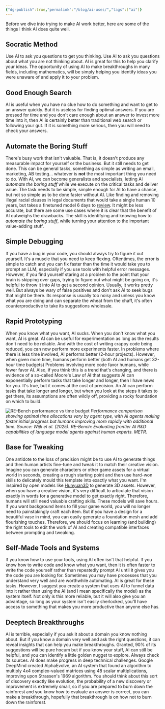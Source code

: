```yaml
---
{"dg-publish":true,"permalink":"/blog/ai-uses/","tags":["ai"]}
---
```


Before we dive into trying to make AI work better, here are some of the things I think AI does quite well.

## Socratic Method
Use AI to ask you questions to get you thinking.
Use AI to ask you questions about what you are not thinking about.
AI is great for this to help you clarify your ideas.
The opportunity of using AI to make breakthroughs in many fields, including mathematics, will be simply helping you identify ideas you were unaware of and apply it to your problem.

## Good Enough Search
AI is useful when you have no clue how to do something and want to get to an answer quickly.
But it is useless for finding optimal answers.
If you are pressed for time and you don't care enough about an answer to invest more time into it, then AI is certainly better than traditional web search or following your gut.
If it is something more serious, then you will need to check your answers.

## Automate the Boring Stuff
There's busy work that isn't valuable. That is, it doesn't produce any measurable impact for yourself or the business. But it still needs to get done. This can be general tasks, something as simple as writing an email, marketing, AB testing... whatever is **not** the most important thing you need to do. With AI, we can become generalists and specialists, letting AI *automate the boring stuff* while we execute on the critical tasks and deliver value. The task needs to be simple, simple enough for AI to have a chance, but not so simple as to be done faster without AI.   Like finding and removing illegal racial clauses in legal documents that would take a single human 10 years, but takes a finetuned model 6 days to [review](https://www.deeplearning.ai/the-batch/stanford-and-princeton-researchers-fine-tune-a-language-model-to-identify-racial-discrimination-in-property/). It might be less accurate, but there are some use cases where it is clear that the benefit of AI outweighs the drawbacks. The skill is identifying and knowing how to *automate the boring stuff*, while turning your attention to the important value-adding stuff. 

## Simple Debugging
If you have a bug in your code, you should always try to figure it out yourself. It's a muscle that you need to keep flexing. Oftentimes, the error is simple to catch and you can fix faster than the time it would take you to prompt an LLM, especially if you use tools with helpful error messages. However, if you find yourself staring at a problem to the point that your brain is skipping over gaps, trying to figure out what might be going on, it's helpful to throw it into AI to get a second opinion. Usually, it works pretty well. But always be wary of false positives and don't ask AI to seek bugs that might be there. Its response is usually too noisy and unless you know what you are doing and can separate the wheat from the chaff, it's often counterproductive to take its suggestions wholesale.

## Rapid Prototyping
When you know what you want, AI sucks. When you don't know what you want, AI is great.
AI can be useful for experimentation as long as the results don't need to be reliable.
And with the cost of writing crappy code being reduced, you can now perform more experiments faster.
In problems where there is less time involved, AI performs better (2-hour projects).
However, when given more time, humans perform better (both AI and humans get 32-hour time budgets)
Problems involving more code favor humans, while fewer favor AI.
Also, if you think this is a trend that's changing, and there is evidence of a so-called Moore's Law of AI that suggests AI can exponentially perform tasks that take longer and longer, then I have news for you. It's true, but it comes at the cost of precision. An AI can perform tasks that take longer and longer, but when you look at the steps it takes to get there, its assumptions are often wildly off, providing a rocky foundation on which to build.

![RE-Bench performance vs time budget](/img/user/IMAGES/human-vs-ai.png)
*Performance comparison showing optimal time allocations vary by agent type, with AI agents making faster initial progress but humans improving more rapidly with additional time. Source: Wijk et al. (2025). RE-Bench: Evaluating frontier AI R&D capabilities of language model agents against human experts. METR.*

## Base for Tweaking
One antidote to the loss of precision might be to use AI to generate things and then human artists fine-tune and tweak it to match their creative vision. Imagine you can generate characters or other game assets for a virtual world in seconds, creating a rough starting point and then use hard-won skills to delicately mould this template into exactly what you want. I'm inspired by open models like [Hunyuan3D](https://3d-models.hunyuan.tencent.com/world/) to generate 3D assets. However, when you have a creative vision, it's very difficult to articulate that vision exactly in words for a generative model to get exactly right. Therefore, humans will still need valuable crafting skills. These models will save hours. If you want background items to fill your game world, you will no longer need to painstakingly craft each item. But if you have a design for a beautiful vase in mind, you can easily generate a foundation mesh and add flourishing touches. Therefore, we should focus on learning (and building) the right tools to edit the work of AI and creating compatible interfaces between prompting and tweaking.

## Self-Made Tools and Systems
If you know how to use your tools, using AI often isn't that helpful. If you know how to write code and know what you want, then it is often faster to write the code yourself rather than repeatedly prompt AI until it gives you the code you are looking for. Sometimes you may have processes that you understand very well and are worthwhile automating. AI is great for these tasks. However, I suggest you create a system that uses AI to funnel data into it rather than using the AI (and I mean specifically the model) as the system itself. Not only is this more reliable, but it will also give you an advantage, so long as your system isn't easily sherlocked, you'll have access to something that makes you more productive than anyone else has.

## Deeptech Breakthroughs
AI is terrible, especially if you ask it about a domain you know nothing about. But if you know a domain very well and ask the right questions, it can reveal insights that can help you make breakthroughs. Granted, 90% of its suggestions will be pure hocum but if you know your stuff, AI can still be helpful, and you can identify a little golden nugget to explore. Always check its sources. AI does make progress in deep technical challenges. Google DeepMind created AlphaEvolve, an AI system that found an algorithm to multiply 4x4 complex-valued matrices using 48 scalar multiplications, improving upon Strassen's 1969 algorithm. You should think about this sort of discovery exactly like evolution, the probability of a new discovery or improvement is extremely small, so if you are prepared to burn down the rainforest and you know how to evaluate an answer is correct, you can make a breakthrough, hopefully that breakthrough is on how not to burn down the rainforest.


